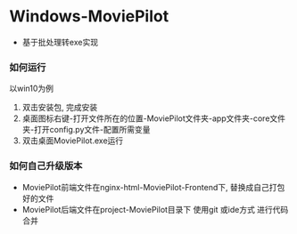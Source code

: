 # Windows-MoviePilot
- 基于批处理转exe实现

### 如何运行
以win10为例
1. 双击安装包, 完成安装
2. 桌面图标右键-打开文件所在的位置-MoviePilot文件夹-app文件夹-core文件夹-打开config.py文件-配置所需变量
3. 双击桌面MoviePilot.exe运行

### 如何自己升级版本
- MoviePilot前端文件在nginx-html-MoviePilot-Frontend下, 替换成自己打包好的文件
- MoviePilot后端文件在project-MoviePilot目录下 使用git 或ide方式 进行代码合并
